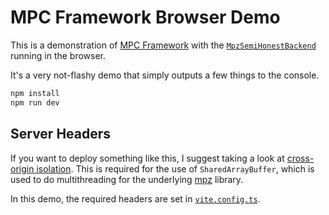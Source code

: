 # MPC Framework Browser Demo

This is a demonstration of [MPC Framework](https://www.npmjs.com/package/mpc-framework) with the [`MpzSemiHonestBackend`](https://www.npmjs.com/package/mpz-ts) running in the browser.

It's a very not-flashy demo that simply outputs a few things to the console.

```sh
npm install
npm run dev
```

## Server Headers

If you want to deploy something like this, I suggest taking a look at [cross-origin isolation](https://web.dev/articles/cross-origin-isolation-guide). This is required for the use of `SharedArrayBuffer`, which is used to do multithreading for the underlying [mpz](https://github.com/privacy-scaling-explorations/mpz) library.

In this demo, the required headers are set in [`vite.config.ts`](./vite.config.ts).
